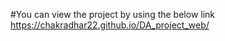 #You can view the project by using the below link
https://chakradhar22.github.io/DA_project_web/



